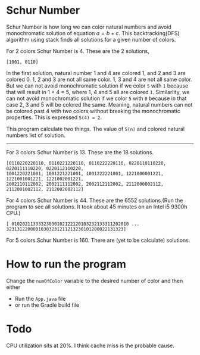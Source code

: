 # Schur Number

Schur Number is how long we can color natural numbers and avoid monochromatic solution of equation $a = b + c$. This backtracking(DFS) algorithm using stack finds all solutions for a given number of colors.

For 2 colors Schur Number is 4. These are the 2 solutions,

    [1001, 0110]

In the first solution, natural number 1 and 4 are colored 1, and 2 and 3 are colored 0. 1, 2 and 3 are not all same color. 1, 3 and 4 are not all same color. But we can not avoid monochromatic solution if we color `5` with `1` because that will result in 1 + 4 = 5, where 1, 4 and 5 all are colored `1`. Similarlity, we can not avoid monochromatic solution if we color `5` with `0` because in that case 2, 3 and 5 will be colored the same. Meaning, natural numbers can not be colored past 4 with two colors without breaking the monochromatic properties. This is expressed `S(4) = 2`.

This program calculate two things. The value of `S(n)` and colored natural numbers list of solution.

--- 

For 3 colors Schur Number is 13. These are the 18 solutions.

    [0110220220110, 0110221220110, 0110222220110, 0220110110220, 0220111110220, 0220112110220, 
    1001220221001, 1001221221001, 1001222221001, 1221000001221, 1221001001221, 1221002001221, 
    2002110112002, 2002111112002, 2002112112002, 2112000002112, 2112001002112, 2112002002112]

For 4 colors Schur Number is 44. These are the 6552 solutions.(Run the program to see all solutions. It took about 45 minutes on an Intel i5 9300h CPU.)

    [ 01020211333323030102122120103232133311202010 ... 32313122000010303231211213230101200022131323]
    
For 5 colors Schur Number is 160. There are (yet to be calculate) solutions.

# How to run the program

Change the `numOfColor` variable to the desired number of color and then either 

- Run the `App.java` file
- or run the Gradle build file

# Todo

CPU utilization sits at 20%. I think cache miss is the probable cause.
